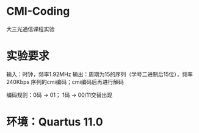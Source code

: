 # CMI-Coding
大三光通信课程实验

# 实验要求
输入：时钟，频率1.92MHz
输出：周期为15的序列（学号二进制后15位），频率240Kbps
     序列的cmi编码；cmi编码后再进行解码

编码规则：0码 → 01； 1码 → 00/11交替出现

# 环境：Quartus 11.0
